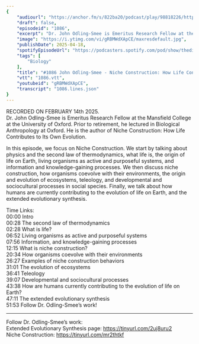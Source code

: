 ```yaml
---
{
	"audiourl": "https://anchor.fm/s/822ba20/podcast/play/98818226/https%3A%2F%2Fd3ctxlq1ktw2nl.cloudfront.net%2Fstaging%2F2025-1-21%2Fd8ea3a6e-fa19-1107-a37a-f421d8bf97f2.m4a",
	"draft": false,
	"episodeid": "1086",
	"excerpt": "Dr. John Odling-Smee is Emeritus Research Fellow at the Mansfield College at the University of Oxford. Prior to retirement, he lectured in Biological Anthropology at Oxford. He is the author of Niche Construction: How Life Contributes to Its Own Evolution.",
	"image": "https://i.ytimg.com/vi/gRBMWdXApCE/maxresdefault.jpg",
	"publishDate": 2025-04-18,
	"spotifyEpisodeUrl": "https://podcasters.spotify.com/pod/show/thedissenter/episodes/1086-John-Odling-Smee---Niche-Construction-How-Life-Contributes-to-Its-Own-Evolution-e2v66ni",
	"tags": [
		"Biology"
	],
	"title": "#1086 John Odling-Smee - Niche Construction: How Life Contributes to Its Own Evolution",
	"vtt": "1086.vtt",
	"youtubeid": "gRBMWdXApCE",
	"transcript": "1086.lines.json"
}
---
```

RECORDED ON FEBRUARY 14th 2025.  
Dr. John Odling-Smee is Emeritus Research Fellow at the Mansfield College at the University of Oxford. Prior to retirement, he lectured in Biological Anthropology at Oxford. He is the author of Niche Construction: How Life Contributes to Its Own Evolution.

In this episode, we focus on Niche Construction. We start by talking about physics and the second law of thermodynamics, what life is, the origin of life on Earth, living organisms as active and purposeful systems, and information and knowledge-gaining processes. We then discuss niche construction, how organisms coevolve with their environments, the origin and evolution of ecosystems, teleology, and developmental and sociocultural processes in social species. Finally, we talk about how humans are currently contributing to the evolution of life on Earth, and the extended evolutionary synthesis.

Time Links:  
<time>00:00</time> Intro  
<time>00:28</time> The second law of thermodynamics  
<time>02:28</time> What is life?  
<time>06:52</time> Living organisms as active and purposeful systems  
<time>07:56</time> Information, and knowledge-gaining processes  
<time>12:15</time> What is niche construction?  
<time>20:34</time> How organisms coevolve with their environments  
<time>26:27</time> Examples of niche construction behaviors  
<time>31:01</time> The evolution of ecosystems  
<time>36:41</time> Teleology  
<time>39:07</time> Developmental and sociocultural processes  
<time>43:38</time> How are humans currently contributing to the evolution of life on Earth?  
<time>47:11</time> The extended evolutionary synthesis  
<time>51:53</time> Follow Dr. Odling-Smee’s work!

---

Follow Dr. Odling-Smee’s work:  
Extended Evolutionary Synthesis page: https://tinyurl.com/2uj8uru2  
Niche Construction: https://tinyurl.com/mr2thtkf
